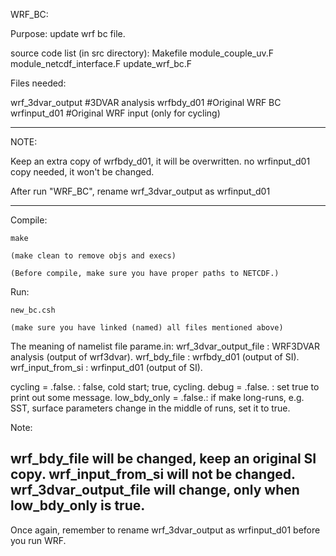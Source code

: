 WRF_BC:

Purpose: update wrf bc file.

source code list (in src directory):
Makefile
module_couple_uv.F
module_netcdf_interface.F
update_wrf_bc.F


Files needed:

wrf_3dvar_output        #3DVAR analysis
wrfbdy_d01              #Original WRF BC
wrfinput_d01		#Original WRF input (only for cycling)

------------------------------------------------------------------
NOTE:

Keep an extra copy of wrfbdy_d01, it will be overwritten.
no wrfinput_d01 copy needed, it won't be changed.

After run "WRF_BC", rename wrf_3dvar_output as wrfinput_d01

------------------------------------------------------------------

Compile:

	make

	(make clean to remove objs and execs)

	(Before compile, make sure you have proper paths to NETCDF.)

Run:

	new_bc.csh

	(make sure you have linked (named) all files mentioned above)

The meaning of namelist file parame.in:
 wrf_3dvar_output_file : WRF3DVAR analysis (output of wrf3dvar).
 wrf_bdy_file          : wrfbdy_d01 (output of SI).
 wrf_input_from_si     : wrfinput_d01 (output of SI).

 cycling = .false.     : false, cold start; true, cycling.
 debug   = .false.     : set true to print out some message.
 low_bdy_only = .false.: if make long-runs, e.g. SST, surface parameters
                         change in the middle of runs, set it to true.

Note:

 wrf_bdy_file will be changed, keep an original SI copy.
 wrf_input_from_si will not be changed.
 wrf_3dvar_output_file will change, only when low_bdy_only is true.
------------------------------------------------------------------

Once again, remember to rename wrf_3dvar_output as wrfinput_d01 before
you run WRF.

